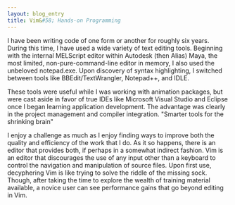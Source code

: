 ```yaml
---
layout: blog_entry
title: Vim&#58; Hands-on Programming
---
```

I have been writing code of one form or another for roughly six years. During this time, I have used a wide variety of text editing tools. Beginning with the internal MELScript editor within Autodesk (then Alias) Maya, the most limited, non-pure-command-line editor in memory, I also used the unbeloved notepad.exe. Upon discovery of syntax highlighting, I switched between tools like BBEdit/TextWrangler, Notepad++, and IDLE.

These tools were useful while I was working with animation packages, but were cast aside in favor of true IDEs like Microsoft Visual Studio and Eclipse once I began learning application development. The advantage was clearly in the project management and compiler integration. "Smarter tools for the shrinking brain"

I enjoy a challenge as much as I enjoy finding ways to improve both the quality and efficiency of the work that I do. As it so happens, there is an editor that provides both, if perhaps in a somewhat indirect fashion. Vim is an editor that discourages the use of any input other than a keyboard to control the navigation and manipulation of source files. Upon first use, decyphering Vim is like trying to solve the riddle of the missing sock. Though, after taking the time to explore the wealth of training material available, a novice user can see performance gains that go beyond editing in Vim.
